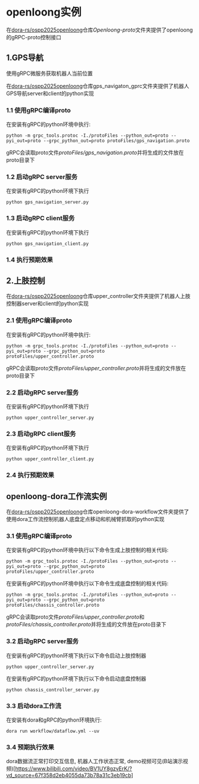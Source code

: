 # openloong实例
在[dora-rs/ospp2025openloong](https://github.com/dora-rs/ospp2025-openloong)仓库*Openloong-proto*文件夹提供了openloong的gRPC-proto控制接口
## 1.GPS导航
使用gRPC微服务获取机器人当前位置

在[dora-rs/ospp2025openloong](https://github.com/dora-rs/ospp2025-openloong)仓库gps_navigaton_gprc文件夹提供了机器人GPS导航server和client的python实现
### 1.1 使用gRPC编译proto
在安装有gRPC的python环境中执行:
```
python -m grpc_tools.protoc -I./protoFiles --python_out=proto --pyi_out=proto --grpc_python_out=proto protoFiles/gps_navigation.proto
```
gRPC会读取proto文件*protoFiles/gps_navigation.proto*并将生成的文件放在proto目录下
### 1.2 启动gRPC server服务
在安装有gRPC的python环境下执行
```
python gps_navigation_server.py
```
### 1.3 启动gRPC client服务
在安装有gRPC的python环境下执行
```
python gps_navigation_client.py
```
### 1.4 执行预期效果
## 2.上肢控制
在[dora-rs/ospp2025openloong](https://github.com/dora-rs/ospp2025-openloong)仓库upper_controller文件夹提供了机器人上肢控制器server和client的python实现
### 2.1 使用gRPC编译proto
在安装有gRPC的python环境中执行:
```
python -m grpc_tools.protoc -I./protoFiles --python_out=proto --pyi_out=proto --grpc_python_out=proto protoFiles/upper_controller.proto
```
gRPC会读取proto文件*protoFiles/upper_controller.proto*并将生成的文件放在proto目录下
### 2.2 启动gRPC server服务
在安装有gRPC的python环境下执行
```
python upper_controller_server.py
```
### 2.3 启动gRPC client服务
在安装有gRPC的python环境下执行
```
python upper_controller_client.py
```
### 2.4 执行预期效果
## openloong-dora工作流实例
在[dora-rs/ospp2025openloong](https://github.com/dora-rs/ospp2025-openloong)仓库openloong-dora-workflow文件夹提供了使用dora工作流控制机器人底盘定点移动和机械臂抓取的python实现
### 3.1 使用gRPC编译proto
在安装有gRPC的python环境中执行以下命令生成上肢控制的相关代码:
```
python -m grpc_tools.protoc -I./protoFiles --python_out=proto --pyi_out=proto --grpc_python_out=proto protoFiles/upper_controller.proto
```
在安装有gRPC的python环境中执行以下命令生成底盘控制的相关代码:
```
python -m grpc_tools.protoc -I./protoFiles --python_out=proto --pyi_out=proto --grpc_python_out=proto protoFiles/chassis_controller.proto
```
gRPC会读取proto文件*protoFiles/upper_controller.proto*和*protoFiles/chassis_controller.proto*并将生成的文件放在proto目录下
### 3.2 启动gRPC server服务
在安装有gRPC的python环境下执行以下命令启动上肢控制器
```
python upper_controller_server.py
```
在安装有gRPC的python环境下执行以下命令启动底盘控制器
```
python chassis_controller_server.py
```
### 3.3 启动dora工作流
在安装有dora和gRPC的python环境执行:
```
dora run workflow/dataflow.yml --uv
```
### 3.4 预期执行效果
dora数据流正常打印交互信息, 机器人工作状态正常, demo视频可见(B站演示视频)[https://www.bilibili.com/video/BV1UY8gzvErK/?vd_source=67f358d2eb4055da73b78a31c3eb19cb]